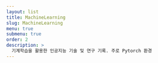 ```yaml
---
layout: list
title: MachineLearning
slug: MachineLearning
menu: true
submenu: true
order: 2
description: >
  기계학습을 활용한 인공지능 기술 및 연구 기록. 주로 Pytorch 환경
---
```

